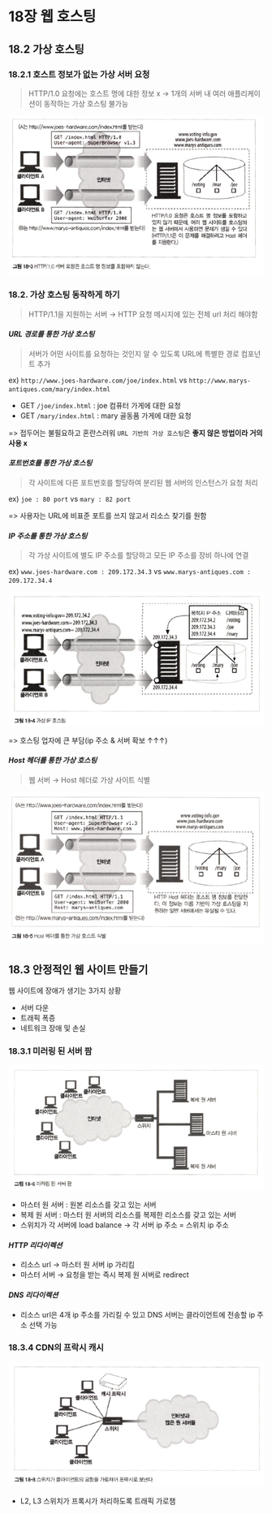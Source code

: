# 18장 웹 호스팅

## 18.2 가상 호스팅

### 18.2.1 호스트 정보가 없는 가상 서버 요청

> HTTP/1.0 요청에는 호스트 명에 대한 정보 x &rarr; 1개의 서버 내 여러 애플리케이션이 동작하는 가상 호스팅 불가능

<div align="center">
    <img src="./img/1.PNG" alt="" />
</div>

### 18.2. 가상 호스팅 동작하게 하기

> HTTP/1.1을 지원하는 서버 &rarr; HTTP 요청 메시지에 있는 전체 url 처리 해야함

#### _URL 경로를 통한 가상 호스팅_

> 서버가 어떤 사이트를 요청하는 것인지 알 수 있도록 URL에 특별한 경로 컴포넌트 추가

ex) `http://www.joes-hardware.com/joe/index.html` vs `http://www.marys-antiques.com/mary/index.html`

- GET `/joe/index.html` : joe 컴퓨터 가게에 대한 요청
- GET `/mary/index.html` : mary 골동품 가게에 대한 요청

=> 접두어는 불필요하고 혼란스러워 `URL 기반의 가상 호스팅`은 **좋지 않은 방법이라 거의 사용 x**

#### _포트번호를 통한 가상 호스팅_

> 각 사이트에 다른 포트번호를 할당하여 분리된 웹 서버의 인스턴스가 요청 처리

ex) `joe : 80 port` vs `mary : 82 port`

=> 사용자는 URL에 비표준 포트를 쓰지 않고서 리소스 찾기를 원함

#### _IP 주소를 통한 가상 호스팅_

> 각 가상 사이트에 별도 IP 주소를 할당하고 모든 IP 주소를 장비 하나에 연결

ex) `www.joes-hardware.com : 209.172.34.3` vs `www.marys-antiques.com : 209.172.34.4`

<div align="center">
    <img src="./img/2.PNG" alt="" />
</div>

=> 호스팅 업자에 큰 부담(ip 주소 & 서버 확보 &uarr;&uarr;&uarr;)

#### _Host 헤더를 통한 가상 호스팅_

> 웹 서버 &rarr; Host 헤더로 가상 사이트 식별

<div align="center">
    <img src="./img/3.PNG" alt="" />
</div>

## 18.3 안정적인 웹 사이트 만들기

웹 사이트에 장애가 생기는 3가지 상황

- 서버 다운
- 트래픽 폭증
- 네트워크 장애 및 손실

### 18.3.1 미러링 된 서버 팜

<div align="center">
    <img src="./img/4.PNG" alt="" />
</div>

- 마스터 원 서버 : 원본 리소스를 갖고 있는 서버
- 복제 원 서버 : 마스터 원 서버의 리소스를 복제한 리소스를 갖고 있는 서버
- 스위치가 각 서버에 load balance &rarr; 각 서버 ip 주소 = 스위치 ip 주소

#### _HTTP 리다이렉션_

- 리소스 url &rarr; 마스터 원 서버 ip 가리킴
- 마스터 서버 &rarr; 요청을 받는 즉시 복제 원 서버로 redirect

#### _DNS 리다이렉션_

- 리소스 url은 4개 ip 주소를 가리킬 수 있고 DNS 서버는 클라이언트에 전송할 ip 주소 선택 가능

### 18.3.4 CDN의 프락시 캐시

<div align="center">
    <img src="./img/5.PNG" alt="" />
</div>

- L2, L3 스위치가 프록시가 처리하도록 트래픽 가로챔

